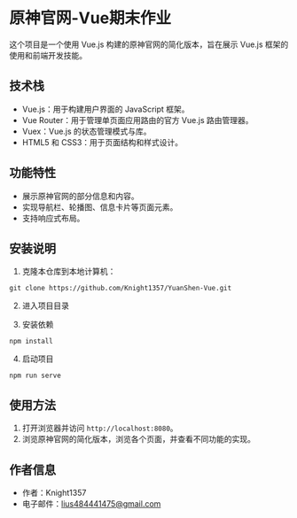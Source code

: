# 原神官网-Vue期末作业

这个项目是一个使用 Vue.js 构建的原神官网的简化版本，旨在展示 Vue.js 框架的使用和前端开发技能。

## 技术栈

- Vue.js：用于构建用户界面的 JavaScript 框架。
- Vue Router：用于管理单页面应用路由的官方 Vue.js 路由管理器。
- Vuex：Vue.js 的状态管理模式与库。
- HTML5 和 CSS3：用于页面结构和样式设计。

## 功能特性

- 展示原神官网的部分信息和内容。
- 实现导航栏、轮播图、信息卡片等页面元素。
- 支持响应式布局。

## 安装说明
1. 克隆本仓库到本地计算机：
```shell
git clone https://github.com/Knight1357/YuanShen-Vue.git
```
2. 进入项目目录

3. 安装依赖
```shell
npm install
```
4. 启动项目
```shell
npm run serve
```
## 使用方法

1. 打开浏览器并访问 `http://localhost:8080`。
2. 浏览原神官网的简化版本，浏览各个页面，并查看不同功能的实现。

## 作者信息

- 作者：Knight1357
- 电子邮件：lius484441475@gmail.com



